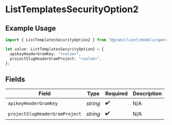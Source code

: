 # ListTemplatesSecurityOption2

## Example Usage

```typescript
import { ListTemplatesSecurityOption2 } from "@gram/client/models/operations";

let value: ListTemplatesSecurityOption2 = {
  apikeyHeaderGramKey: "<value>",
  projectSlugHeaderGramProject: "<value>",
};
```

## Fields

| Field                          | Type                           | Required                       | Description                    |
| ------------------------------ | ------------------------------ | ------------------------------ | ------------------------------ |
| `apikeyHeaderGramKey`          | *string*                       | :heavy_check_mark:             | N/A                            |
| `projectSlugHeaderGramProject` | *string*                       | :heavy_check_mark:             | N/A                            |